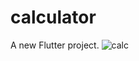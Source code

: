# calculator

A new Flutter project.
![calc](https://github.com/Madhanprasath-D/simple_calculator/assets/138685310/8cfc4cb5-3854-4d65-9d71-94a849a6f03b)
